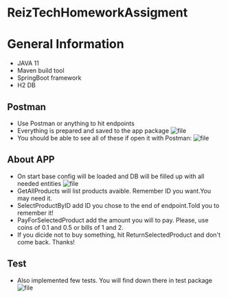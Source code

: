 # ReizTechHomeworkAssigment

# General Information
* JAVA 11
* Maven build tool
* SpringBoot framework
* H2 DB
## Postman
* Use Postman or anything to hit endpoints
* Everything is prepared and saved to the app package
![file](https://i.ibb.co/TmpnKZ3/Capture.png)
* You should be able to see all of these if open it with Postman:
![file](https://i.ibb.co/4PSMxyj/Captdsaure.png)

## About APP
* On start base config will be loaded and DB will be filled up with all needed entities
![file](https://i.ibb.co/Smg25jT/Captdasdasure.png)
* GetAllProducts will list products avaible. Remember ID you want.You may need it.
* SelectProductByID add ID you chose to the end of endpoint.Told you to remember it!
* PayForSelectedProduct add the amount you will to pay. Please, use coins of 0.1 and 0.5 or bills of 1 and 2.
* If you dicide not to buy something, hit ReturnSelectedProduct and don't come back. Thanks!

## Test
* Also implemented few tests. You will find down there in test package
 ![file](https://i.ibb.co/WxHzTx2/Screenshot-1636885194.png)


